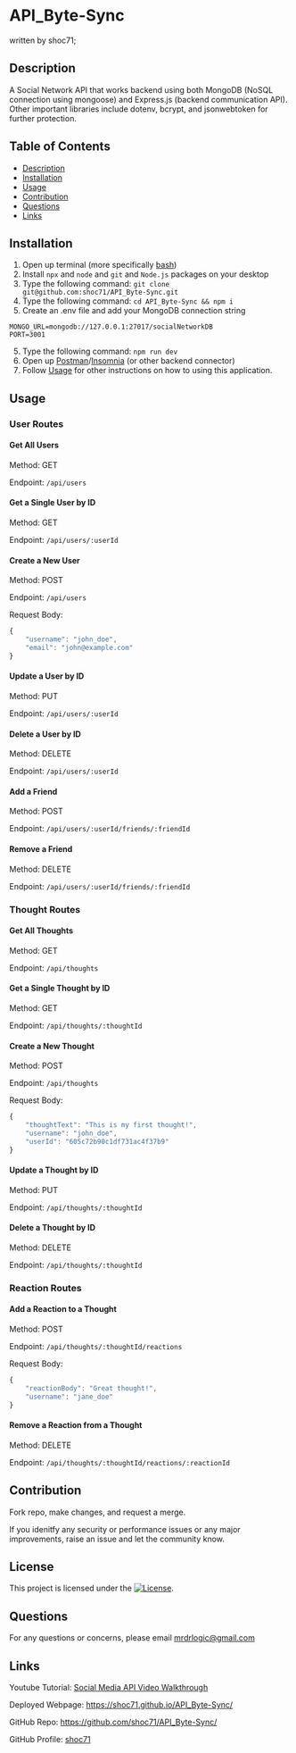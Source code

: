 # API_Byte-Sync
written by shoc71;

## Description
A Social Network API that works backend using both MongoDB (NoSQL connection using mongoose) and Express.js (backend communication API). Other important libraries include dotenv, bcrypt, and jsonwebtoken for further protection.

## Table of Contents
- [Description](#description)
- [Installation](#installation)
- [Usage](#usage)
- [Contribution](#contribution)
- [Questions](#questions)
- [Links](#links)

## Installation
1. Open up terminal (more specifically [bash](https://www.youtube.com/watch?v=3eu67g3PTdk))
2. Install ```npx``` and ```node``` and ```git``` and ```Node.js``` packages on your desktop
3. Type the following command: ```git clone git@github.com:shoc71/API_Byte-Sync.git```
4. Type the following command: ```cd API_Byte-Sync && npm i ``` 
5. Create an .env file and add your MongoDB connection string
```
MONGO_URL=mongodb://127.0.0.1:27017/socialNetworkDB
PORT=3001
```
5. Type the following command: ```npm run dev``` 
6. Open up [Postman](https://www.postman.com/downloads/)/[Insomnia](https://insomnia.rest/download) (or other backend connector)
7. Follow [Usage](#usage) for other instructions on how to using this application.

## Usage

### User Routes

#### Get All Users

Method: GET

Endpoint: ```/api/users```

#### Get a Single User by ID

Method: GET

Endpoint: ```/api/users/:userId```

#### Create a New User

Method: POST

Endpoint: ```/api/users```

Request Body:

```js
{
    "username": "john_doe",
    "email": "john@example.com"
}
```

#### Update a User by ID

Method: PUT

Endpoint: ```/api/users/:userId```

#### Delete a User by ID

Method: DELETE

Endpoint: ```/api/users/:userId```

#### Add a Friend

Method: POST

Endpoint: ```/api/users/:userId/friends/:friendId```

#### Remove a Friend

Method: DELETE

Endpoint: ```/api/users/:userId/friends/:friendId```

### Thought Routes

#### Get All Thoughts

Method: GET

Endpoint: ``/api/thoughts``

#### Get a Single Thought by ID

Method: GET

Endpoint: ```/api/thoughts/:thoughtId```

#### Create a New Thought

Method: POST

Endpoint: ```/api/thoughts```

Request Body:

```js
{
    "thoughtText": "This is my first thought!",
    "username": "john_doe",
    "userId": "605c72b90c1df731ac4f37b9"
}
```
#### Update a Thought by ID

Method: PUT

Endpoint: ```/api/thoughts/:thoughtId```

#### Delete a Thought by ID

Method: DELETE

Endpoint: ```/api/thoughts/:thoughtId```

### Reaction Routes

#### Add a Reaction to a Thought

Method: POST

Endpoint: ```/api/thoughts/:thoughtId/reactions```

Request Body:

```js
{
    "reactionBody": "Great thought!",
    "username": "jane_doe"
}
```

#### Remove a Reaction from a Thought

Method: DELETE

Endpoint: ```/api/thoughts/:thoughtId/reactions/:reactionId```

## Contribution

Fork repo, make changes, and request a merge.

If you idenitfy any security or performance issues or any major improvements, raise an issue and let the community know.

## License
This project is licensed under the [![License](https://opensource.org/licenses/Apache-2.0)](https://opensource.org/licenses/Apache-2.0).

## Questions
For any questions or concerns, please email mrdrlogic@gmail.com

## Links
Youtube Tutorial: [Social Media API Video Walkthrough](https://youtu.be/OEeDvwbCATA)

Deployed Webpage: https://shoc71.github.io/API_Byte-Sync/

GitHub Repo: https://github.com/shoc71/API_Byte-Sync/

GitHub Profile: [shoc71](https://github.com/shoc71)

